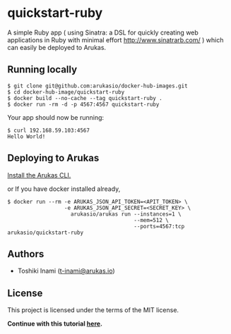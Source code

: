 # quickstart-ruby
A simple Ruby app ( using Sinatra: a DSL for quickly creating web applications in Ruby with minimal effort http://www.sinatrarb.com/ ) which can easily be deployed to Arukas.

## Running locally

```
$ git clone git@github.com:arukasio/docker-hub-images.git
$ cd docker-hub-image/quickstart-ruby
$ docker build --no-cache --tag quickstart-ruby .
$ docker run -rm -d -p 4567:4567 quickstart-ruby
```

Your app should now be running:

```
$ curl 192.168.59.103:4567
Hello World!
```

## Deploying to Arukas

[Install the Arukas CLI.](https://github.com/arukasio/cli)

or If you have docker installed already,
```
$ docker run --rm -e ARUKAS_JSON_API_TOKEN=<APIT_TOKEN> \
                  -e ARUKAS_JSON_API_SECRET=<SECRET_KEY> \
                    arukasio/arukas run --instances=1 \
                                        --mem=512 \
                                        --ports=4567:tcp arukasio/quickstart-ruby
```
## Authors

* Toshiki Inami (<t-inami@arukas.io>)

## License

This project is licensed under the terms of the MIT license.

**Continue with this tutorial [here](https://arukas.io/tutorials/tutorials-ruby/).**
